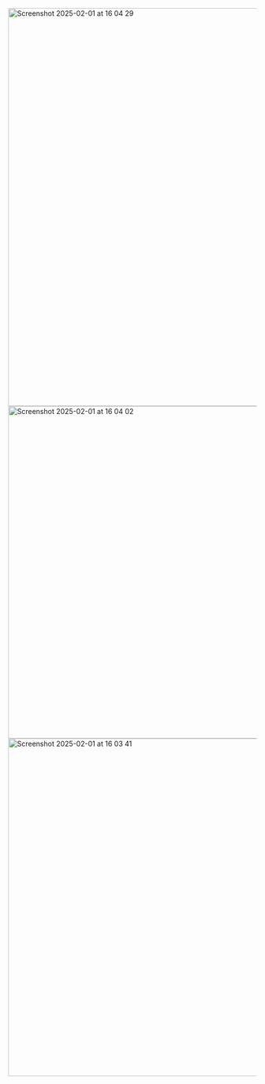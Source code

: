 <img width="806" alt="Screenshot 2025-02-01 at 16 04 29" src="https://github.com/user-attachments/assets/eb5aba9f-3c61-4176-a352-f23f07ad2618" />
<img width="673" alt="Screenshot 2025-02-01 at 16 04 02" src="https://github.com/user-attachments/assets/e1b18dc7-313f-46b6-a4a9-662b77ae4f54" />
<img width="684" alt="Screenshot 2025-02-01 at 16 03 41" src="https://github.com/user-attachments/assets/30c7d82b-d743-401a-81d5-d5051db24ea6" />

